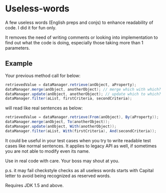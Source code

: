 # Useless-words
A few useless words (English preps and conjs) to enhance readability of code.
I did it for fun only.

It removes the need of writing comments or looking into implementation to find out
what the code is doing, especially those taking more than 1 parameters.

## Example
Your previous method call for below:

```java
retrievedValue = dataManager.retrieve(anObject, aProperty);
dataManager.merge(anObject, anotherObject); // merge which with which?
dataManager.update(anObject, anotherObject); // update which to which?
dataManager.filter(aList, firstCriteria, secondCriteria);
```

will read like real sentences as below:

```java
retrievedValue = dataManager.retrieve(From(anObject), By(aProperty));
dataManager.merge(anObject, To(anotherObject));
dataManager.update(anObject, With(anotherObject));
dataManager.filter(aList, With(firstCriteria), And(secondCriteria));
```

It could be useful in your test cases when you try to write readable
test cases like normal sentences. It applies to legacy API as well,
if sometimes you are not able to modify even its name.

Use in real code with care. Your boss may shout at you.

p.s. it may fail checkstyle checks as all useless words starts with Capital letter
to avoid being recognized as reserved words.

Requires JDK 1.5 and above.